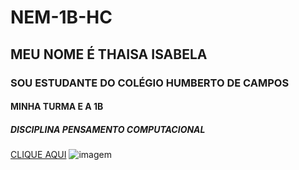 # NEM-1B-HC
## MEU  NOME É THAISA ISABELA
### SOU ESTUDANTE DO COLÉGIO HUMBERTO DE CAMPOS
#### MINHA TURMA E A 1B
##### DISCIPLINA PENSAMENTO COMPUTACIONAL
[CLIQUE AQUI](https://youtu.be/YxGYumo6tpU)
![imagem](https://www.google.com/imgres?imgurl=https%3A%2F%2Fbesthqwallpapers.com%2FUploads%2F12-12-2018%2F74317%2Fthumb-football-stars-neymar-lionel-messi-cristiano-ronaldo-footballers.)
